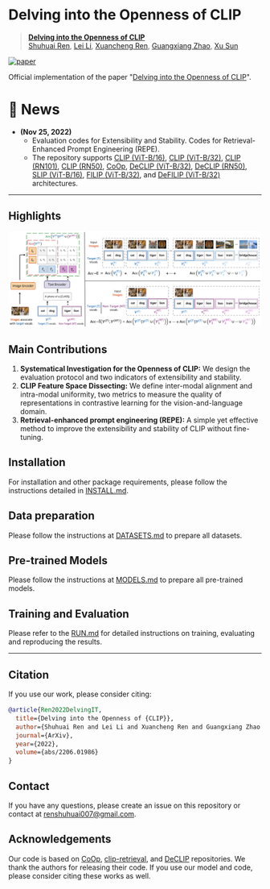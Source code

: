 # Delving into the Openness of CLIP



> [**Delving into the Openness of CLIP**](https://arxiv.org/abs/2206.01986)<br>
> [Shuhuai Ren](https://renshuhuai-andy.github.io/), [Lei Li](https://leili.site/), [Xuancheng Ren](https://jklj077.github.io/), [Guangxiang Zhao](https://guangxiang.cc/), [Xu Sun](https://xusun.org/index.htm)


[![paper](https://img.shields.io/badge/arXiv-Paper-<COLOR>.svg)](https://arxiv.org/abs/2206.01986)



Official implementation of the paper "[Delving into the Openness of CLIP](https://arxiv.org/abs/2206.01986)".

# :rocket: News
* **(Nov 25, 2022)** 
  * Evaluation codes for Extensibility and Stability. Codes for Retrieval-Enhanced Prompt Engineering (REPE). 
  * The repository supports
[CLIP (ViT-B/16)](configs/trainers/vit_b16.yaml), [CLIP (ViT-B/32)](configs/trainers/vit_b32.yaml), [CLIP (RN101)](configs/trainers/rn101.yaml), [CLIP (RN50)](configs/trainers/rn50.yaml),
[CoOp](configs/trainers/CoOp),
[DeCLIP (ViT-B/32)](configs/trainers/vit_b32_declip.yaml), [DeCLIP (RN50)](configs/trainers/rn50_declip.yaml), 
[SLIP (ViT-B/16)](configs/trainers/vit_b16_slip_ep100.yaml), 
[FILIP (ViT-B/32)](configs/trainers/vit_b32_filip.yaml), 
and 
[DeFILIP (ViT-B/32)](configs/trainers/vit_b32_defilip.yaml)
architectures.
<hr />

## Highlights

![main figure](docs/main_figure.png)


## Main Contributions

1) **Systematical Investigation for the Openness of CLIP:** We design the evaluation protocol and two indicators of extensibility and stability.
2) **CLIP Feature Space Dissecting:** We define inter-modal alignment and intra-modal uniformity, two metrics to measure the quality of representations in contrastive learning for the vision-and-language domain.
3) **Retrieval-enhanced prompt engineering (REPE):** A simple yet effective method to improve the extensibility and stability of CLIP without fine-tuning.

## Installation 
For installation and other package requirements, please follow the instructions detailed in [INSTALL.md](docs/INSTALL.md). 

## Data preparation
Please follow the instructions at [DATASETS.md](docs/DATASETS.md) to prepare all datasets.

## Pre-trained Models
Please follow the instructions at [MODELS.md](docs/MODELS.md) to prepare all pre-trained models.

## Training and Evaluation
Please refer to the [RUN.md](docs/RUN.md) for detailed instructions on training, evaluating and reproducing the results.


<hr />

## Citation
If you use our work, please consider citing:
```bibtex
@article{Ren2022DelvingIT,
  title={Delving into the Openness of {CLIP}},
  author={Shuhuai Ren and Lei Li and Xuancheng Ren and Guangxiang Zhao and Xu Sun},
  journal={ArXiv},
  year={2022},
  volume={abs/2206.01986}
}
```

## Contact
If you have any questions, please create an issue on this repository or contact at renshuhuai007@gmail.com.


## Acknowledgements

Our code is based on [CoOp](https://github.com/KaiyangZhou/CoOp), [clip-retrieval](https://github.com/rom1504/clip-retrieval), and [DeCLIP](https://github.com/Sense-GVT/DeCLIP) repositories. We thank the authors for releasing their code. If you use our model and code, please consider citing these works as well.
